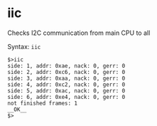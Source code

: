 # iic

Checks I2C communication from main CPU to all 

Syntax: `iic`

```
$>iic
side: 1, addr: 0xae, nack: 0, gerr: 0
side: 2, addr: 0xc6, nack: 0, gerr: 0
side: 3, addr: 0xaa, nack: 0, gerr: 0
side: 4, addr: 0xc2, nack: 0, gerr: 0
side: 5, addr: 0xac, nack: 0, gerr: 0
side: 6, addr: 0xe4, nack: 0, gerr: 0
not finished frames: 1
__OK__
$>
```





